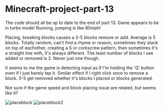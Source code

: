 # Minecraft-project-part-13
The code should all be up to date to the end of part 13.
Game appears to be in turbo mode! Running, jumping is like 80mph!

Placing, breaking blocks causes a 3-5 blocks remove or add. Average is 5 blocks. Totally random, can't find a rhyme or reason, sometimes they stack on top of eachother, creating a S or corkscrew pattern, then sometimes it's a straight line with, it's always different. The least number of blocks I see added or removed is 2. Never just one though.

It seems to me the game is detecting input as if I'm holding the 'Q' button even if I just barely tap it. Similar effect if I right click once to remove a block. 3-5 get removed whether it's blocks I placed or blocks generated.

Not sure if the game speed and block placing issue are related, but seems like it?

![placeblock](https://user-images.githubusercontent.com/34558649/216700193-a2367046-6bfb-45eb-910b-43e32e3b1f9a.JPG)
![placeblock2](https://user-images.githubusercontent.com/34558649/216700210-caba1108-2f26-475e-9925-03ef397b285c.JPG)
